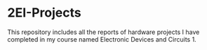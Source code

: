 # 2EI-Projects
This repository includes all the reports of hardware projects I have completed in my course named Electronic Devices and Circuits 1.
